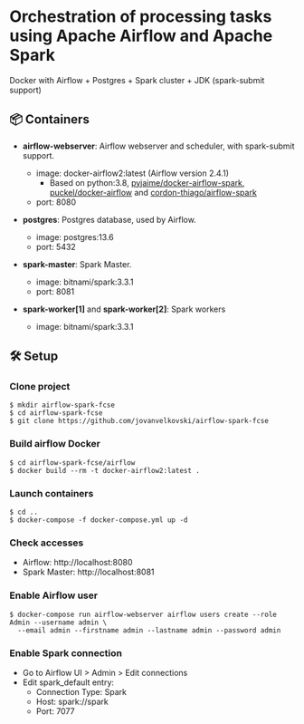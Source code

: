 # Orchestration of processing tasks using Apache Airflow and Apache Spark

Docker with Airflow + Postgres + Spark cluster + JDK (spark-submit support)

## 📦 Containers

* **airflow-webserver**: Airflow webserver and scheduler, with spark-submit support.
    * image: docker-airflow2:latest (Airflow version 2.4.1)
        * Based on python:3.8, [pyjaime/docker-airflow-spark](https://github.com/pyjaime/docker-airflow-spark), [puckel/docker-airflow](https://github.com/puckel/docker-airflow) and [cordon-thiago/airflow-spark](https://github.com/cordon-thiago/airflow-spark/)
    * port: 8080

* **postgres**: Postgres database, used by Airflow.
    * image: postgres:13.6
    * port: 5432

* **spark-master**: Spark Master.
    * image: bitnami/spark:3.3.1
    * port: 8081

* **spark-worker[1]** and **spark-worker[2]**: Spark workers
    * image: bitnami/spark:3.3.1

## 🛠 Setup

### Clone project
	
	$ mkdir airflow-spark-fcse
    $ cd airflow-spark-fcse
    $ git clone https://github.com/jovanvelkovski/airflow-spark-fcse
   
### Build airflow Docker

    $ cd airflow-spark-fcse/airflow
    $ docker build --rm -t docker-airflow2:latest .

### Launch containers

    $ cd ..
    $ docker-compose -f docker-compose.yml up -d

### Check accesses

* Airflow: http://localhost:8080
* Spark Master: http://localhost:8081

### Enable Airflow user
  
    $ docker-compose run airflow-webserver airflow users create --role Admin --username admin \
      --email admin --firstname admin --lastname admin --password admin

### Enable Spark connection

* Go to Airflow UI > Admin > Edit connections
* Edit spark_default entry:
  * Connection Type: Spark
  * Host: spark://spark
  * Port: 7077 
